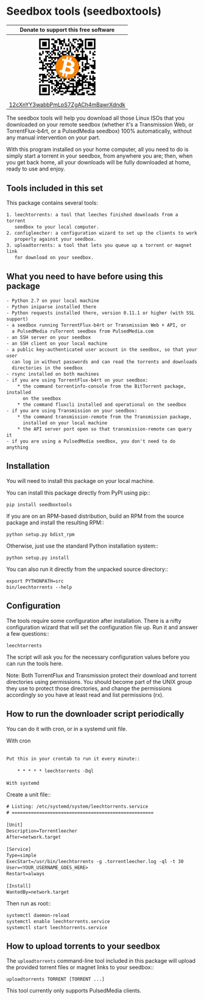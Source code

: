 Seedbox tools (seedboxtools)
============================

| Donate to support this free software |
|:------------------------------------:|
| <img width="164" height="164" title="" alt="" src="doc/bitcoin.png" /> |
| [12cXnYY3wabbPmLpS7ZgACh4mBawrXdndk](bitcoin:12cXnYY3wabbPmLpS7ZgACh4mBawrXdndk) |

The seedbox tools will help you download all those Linux ISOs that you
downloaded on your remote seedbox (whether it's a Transmission Web, or
TorrentFlux-b4rt, or a PulsedMedia seedbox) 100% automatically, without any
manual intervention on your part.

With this program installed on your home computer, all you need to do is
simply start a torrent in your seedbox, from anywhere you are; then, when
you get back home, all your downloads will be fully downloaded at home,
ready to use and enjoy.

Tools included in this set
--------------------------

This package contains several tools:
    
    1. leechtorrents: a tool that leeches finished downloads from a torrent
       seedbox to your local computer.
    2. configleecher: a configuration wizard to set up the clients to work
       properly against your seedbox.
    3. uploadtorrents: a tool that lets you queue up a torrent or magnet link
       for download on your seedbox.

What you need to have before using this package
-----------------------------------------------
    
    - Python 2.7 on your local machine
    - Python iniparse installed there
    - Python requests installed there, version 0.11.1 or higher (with SSL support)
    - a seedbox running TorrentFlux-b4rt or Transmission Web + API, or
      a PulsedMedia ruTorrent seedbox from PulsedMedia.com
    - an SSH server on your seedbox
    - an SSH client on your local machine
    - a public key-authenticated user account in the seedbox, so that your user
      can log in without passwords and can read the torrents and downloads
      directories in the seedbox
    - rsync installed on both machines
    - if you are using TorrentFlux-b4rt on your seedbox:
        * the command torrentinfo-console from the BitTorrent package, installed
          on the seedbox
        * the command fluxcli installed and operational on the seedbox
    - if you are using Transmission on your seedbox:
        * the command transmission-remote from the Transmission package,
          installed on your local machine
        * the API server port open so that transmission-remote can query it
    - if you are using a PulsedMedia seedbox, you don't need to do anything

Installation
------------

You will need to install this package on your local machine.

You can install this package directly from PyPI using pip::

    pip install seedboxtools

If you are on an RPM-based distribution, build an RPM from the source package
and install the resulting RPM::
    
    python setup.py bdist_rpm

Otherwise, just use the standard Python installation system::

    python setup.py install

You can also run it directly from the unpacked source directory::
    
    export PYTHONPATH=src
    bin/leechtorrents --help

Configuration
-------------

The tools require some configuration after installation.  There is a nifty
configuration wizard that will set the configuration file up.  Run it and
answer a few questions::
    
    leechtorrents

The script will ask you for the necessary configuration values before you can
run the tools here.

Note: Both TorrentFlux and Transmission protect their download and torrent
directories using permissions.  You should become part of the UNIX group
they use to protect those directories, and change the permissions
accordingly so you have at least read and list permissions (rx).
    
How to run the downloader script periodically
---------------------------------------------

You can do it with cron, or in a systemd unit file.

With cron
~~~~~~~~~

Put this in your crontab to run it every minute::

    * * * * * leechtorrents -Dql

With systemd
~~~~~~~~~~~~

Create a unit file::

    # Listing: /etc/systemd/system/leechtorrents.service
    # ====================================================

    [Unit]
    Description=Torrentleecher
    After=network.target
    
    [Service]
    Type=simple
    ExecStart=/usr/bin/leechtorrents -g .torrentleecher.log -ql -t 30
    User=<YOUR_USERNAME_GOES_HERE>
    Restart=always
    
    [Install]
    WantedBy=network.target

Then run as root::

    systemctl daemon-reload
    systemctl enable leechtorrents.service
    systemctl start leechtorrents.service

How to upload torrents to your seedbox
--------------------------------------

The `uploadtorrents` command-line tool included in this package will upload the
provided torrent files or magnet links to your seedbox::

    uploadtorrents TORRENT [TORRENT ...]

This tool currently only supports PulsedMedia clients.
